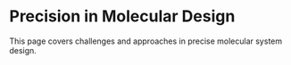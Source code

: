 # Precision in Molecular Design

This page covers challenges and approaches in precise molecular system design.
